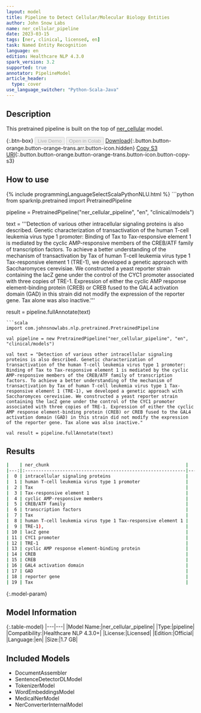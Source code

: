 ```yaml
---
layout: model
title: Pipeline to Detect Cellular/Molecular Biology Entities
author: John Snow Labs
name: ner_cellular_pipeline
date: 2023-03-15
tags: [ner, clinical, licensed, en]
task: Named Entity Recognition
language: en
edition: Healthcare NLP 4.3.0
spark_version: 3.2
supported: true
annotator: PipelineModel
article_header:
  type: cover
use_language_switcher: "Python-Scala-Java"
---
```


## Description

This pretrained pipeline is built on the top of [ner_cellular](https://nlp.johnsnowlabs.com/2021/03/31/ner_cellular_en.html) model.

{:.btn-box}
<button class="button button-orange" disabled>Live Demo</button>
<button class="button button-orange" disabled>Open in Colab</button>
[Download](https://s3.amazonaws.com/auxdata.johnsnowlabs.com/clinical/models/ner_cellular_pipeline_en_4.3.0_3.2_1678863174517.zip){:.button.button-orange.button-orange-trans.arr.button-icon.hidden}
[Copy S3 URI](s3://auxdata.johnsnowlabs.com/clinical/models/ner_cellular_pipeline_en_4.3.0_3.2_1678863174517.zip){:.button.button-orange.button-orange-trans.button-icon.button-copy-s3}

## How to use



<div class="tabs-box" markdown="1">
{% include programmingLanguageSelectScalaPythonNLU.html %}
```python
from sparknlp.pretrained import PretrainedPipeline

pipeline = PretrainedPipeline("ner_cellular_pipeline", "en", "clinical/models")

text = '''Detection of various other intracellular signaling proteins is also described. Genetic characterization of transactivation of the human T-cell leukemia virus type 1 promoter: Binding of Tax to Tax-responsive element 1 is mediated by the cyclic AMP-responsive members of the CREB/ATF family of transcription factors. To achieve a better understanding of the mechanism of transactivation by Tax of human T-cell leukemia virus type 1 Tax-responsive element 1 (TRE-1), we developed a genetic approach with Saccharomyces cerevisiae. We constructed a yeast reporter strain containing the lacZ gene under the control of the CYC1 promoter associated with three copies of TRE-1. Expression of either the cyclic AMP response element-binding protein (CREB) or CREB fused to the GAL4 activation domain (GAD) in this strain did not modify the expression of the reporter gene. Tax alone was also inactive.'''

result = pipeline.fullAnnotate(text)
```
```scala
import com.johnsnowlabs.nlp.pretrained.PretrainedPipeline

val pipeline = new PretrainedPipeline("ner_cellular_pipeline", "en", "clinical/models")

val text = "Detection of various other intracellular signaling proteins is also described. Genetic characterization of transactivation of the human T-cell leukemia virus type 1 promoter: Binding of Tax to Tax-responsive element 1 is mediated by the cyclic AMP-responsive members of the CREB/ATF family of transcription factors. To achieve a better understanding of the mechanism of transactivation by Tax of human T-cell leukemia virus type 1 Tax-responsive element 1 (TRE-1), we developed a genetic approach with Saccharomyces cerevisiae. We constructed a yeast reporter strain containing the lacZ gene under the control of the CYC1 promoter associated with three copies of TRE-1. Expression of either the cyclic AMP response element-binding protein (CREB) or CREB fused to the GAL4 activation domain (GAD) in this strain did not modify the expression of the reporter gene. Tax alone was also inactive."

val result = pipeline.fullAnnotate(text)
```
</div>

## Results

```bash
|    | ner_chunk                                                   |   begin |   end | ner_label   |   confidence |
|---:|:------------------------------------------------------------|--------:|------:|:------------|-------------:|
|  0 | intracellular signaling proteins                            |      27 |    58 | protein     |     0.763367 |
|  1 | human T-cell leukemia virus type 1 promoter                 |     130 |   172 | DNA         |     0.559172 |
|  2 | Tax                                                         |     186 |   188 | protein     |     0.9869   |
|  3 | Tax-responsive element 1                                    |     193 |   216 | DNA         |     0.973067 |
|  4 | cyclic AMP-responsive members                               |     237 |   265 | protein     |     0.6491   |
|  5 | CREB/ATF family                                             |     274 |   288 | protein     |     0.85205  |
|  6 | transcription factors                                       |     293 |   313 | protein     |     0.78645  |
|  7 | Tax                                                         |     389 |   391 | protein     |     0.9584   |
|  8 | human T-cell leukemia virus type 1 Tax-responsive element 1 |     396 |   454 | DNA         |     0.678156 |
|  9 | TRE-1),                                                     |     457 |   463 | DNA         |     0.7465   |
| 10 | lacZ gene                                                   |     582 |   590 | DNA         |     0.9465   |
| 11 | CYC1 promoter                                               |     617 |   629 | DNA         |     0.9915   |
| 12 | TRE-1                                                       |     663 |   667 | DNA         |     0.9989   |
| 13 | cyclic AMP response element-binding protein                 |     695 |   737 | protein     |     0.8081   |
| 14 | CREB                                                        |     740 |   743 | protein     |     0.9962   |
| 15 | CREB                                                        |     749 |   752 | protein     |     0.994    |
| 16 | GAL4 activation domain                                      |     767 |   788 | protein     |     0.802233 |
| 17 | GAD                                                         |     791 |   793 | protein     |     0.9932   |
| 18 | reporter gene                                               |     848 |   860 | DNA         |     0.78715  |
| 19 | Tax                                                         |     863 |   865 | protein     |     0.9986   |
```

{:.model-param}
## Model Information

{:.table-model}
|---|---|
|Model Name:|ner_cellular_pipeline|
|Type:|pipeline|
|Compatibility:|Healthcare NLP 4.3.0+|
|License:|Licensed|
|Edition:|Official|
|Language:|en|
|Size:|1.7 GB|

## Included Models

- DocumentAssembler
- SentenceDetectorDLModel
- TokenizerModel
- WordEmbeddingsModel
- MedicalNerModel
- NerConverterInternalModel